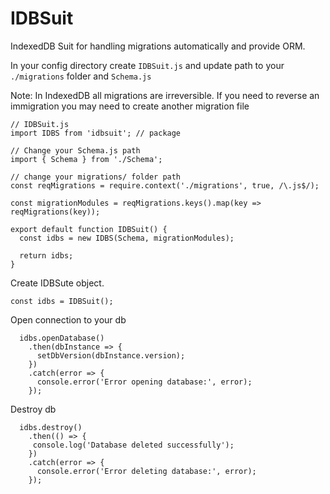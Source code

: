 # IDBSuit
IndexedDB Suit for handling migrations automatically and provide ORM.

In your config directory create `IDBSuit.js` and update path to your `./migrations` folder and `Schema.js`

Note: In IndexedDB all migrations are irreversible. If you need to reverse an immigration you may need to create another migration file

```
// IDBSuit.js
import IDBS from 'idbsuit'; // package

// Change your Schema.js path
import { Schema } from './Schema';

// change your migrations/ folder path
const reqMigrations = require.context('./migrations', true, /\.js$/);

const migrationModules = reqMigrations.keys().map(key => reqMigrations(key));

export default function IDBSuit() {
  const idbs = new IDBS(Schema, migrationModules);
  
  return idbs;
}
```

Create IDBSute object.
```
const idbs = IDBSuit();
```

Open connection to your db
```
  idbs.openDatabase()
    .then(dbInstance => {
      setDbVersion(dbInstance.version);
    })
    .catch(error => {
      console.error('Error opening database:', error);
    });
```

Destroy db

```
  idbs.destroy()
    .then(() => {
     console.log('Database deleted successfully');
    })
    .catch(error => {
      console.error('Error deleting database:', error);
    });
```
